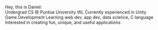 Hey, this is Daniel:
<br>
Undergrad CS @ Purdue University WL
Currently experienced in Unity Game Development
Learning web dev, app dev, data science, C language
Interested in creating fun, unique, and useful applications




<!---
ng-daniel/ng-daniel is a ✨ special ✨ repository because its `README.md` (this file) appears on your GitHub profile.
You can click the Preview link to take a look at your changes.
--->
